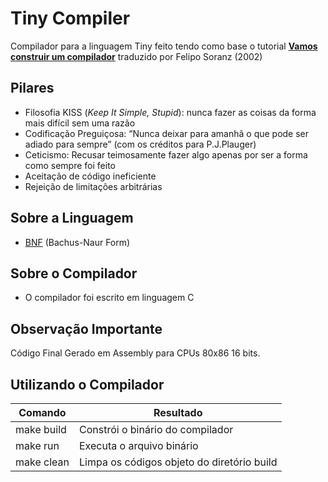 # Tiny Compiler

Compilador para a linguagem Tiny feito tendo como base o tutorial [**Vamos construir um compilador**](https://feliposz.github.io/tutorial-compiladores/) traduzido por Felipo Soranz (2002)

## Pilares

- Filosofia KISS (_Keep It Simple, Stupid_): nunca fazer as coisas da forma mais difícil sem uma razão
- Codificação Preguiçosa: “Nunca deixar para amanhã o que pode ser adiado para sempre” (com os créditos para P.J.Plauger)
- Ceticismo: Recusar teimosamente fazer algo apenas por ser a forma como sempre foi feito
- Aceitação de código ineficiente
- Rejeição de limitações arbitrárias

## Sobre a Linguagem

- [BNF](language.bnf) (Bachus-Naur Form)

## Sobre o Compilador

- O compilador foi escrito em linguagem C

## Observação Importante

Código Final Gerado em Assembly para CPUs 80x86 16 bits.

## Utilizando o Compilador

| Comando    | Resultado                                  |
| ---------- | ------------------------------------------ |
| make build | Constrói o binário do compilador           |
| make run   | Executa o arquivo binário                  |
| make clean | Limpa os códigos objeto do diretório build |
